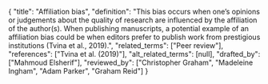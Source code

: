 {
    "title": "Affiliation bias",
    "definition": "This bias occurs when one’s opinions or judgements about the quality of research are influenced by the affiliation of the author(s). When publishing manuscripts, a potential example of an affiliation bias could be when editors prefer to publish work from prestigious institutions (Tvina et al., 2019).",
    "related_terms": ["Peer review"],
    "references": ["Tvina et al. (2019)"],
    "alt_related_terms": [null],
    "drafted_by": ["Mahmoud Elsherif"],
    "reviewed_by": ["Christopher Graham", "Madeleine Ingham", "Adam Parker", "Graham Reid"]
  }
